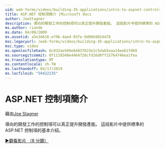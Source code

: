 ```yaml
---
uid: web-forms/videos/building-35-applications/intro-to-aspnet-controls
title: ASP.NET 控制項簡介 |Microsoft Docs
author: JoeStagner
description: 導向的開發工作的控制項可以真正提升開發產能。 這段影片中提供標準的 ASP.NET 控制項的基本介紹。
ms.author: riande
ms.date: 04/09/2009
ms.assetid: a5e3d616-e79b-4aed-93fe-9d96b9024478
msc.legacyurl: /web-forms/videos/building-35-applications/intro-to-aspnet-controls
msc.type: video
ms.openlocfilehash: 6c032ae569e84037623e1c5dab5eaa14ee81fd69
ms.sourcegitcommit: 0f1119340e4464720cfd16d0ff15764746ea1fea
ms.translationtype: MT
ms.contentlocale: zh-TW
ms.lasthandoff: 04/17/2019
ms.locfileid: "59422235"
---
```

# <a name="intro-to-aspnet-controls"></a>ASP.NET 控制項簡介

藉由[Joe Stagner](https://github.com/JoeStagner)

導向的開發工作的控制項可以真正提升開發產能。 這段影片中提供標準的 ASP.NET 控制項的基本介紹。

[&#9654;觀看影片 （8 分鐘）](https://channel9.msdn.com/Blogs/ASP-NET-Site-Videos/intro-to-aspnet-controls)
